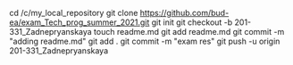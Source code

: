cd /c/my_local_repository
git clone https://github.com/bud-ea/exam_Tech_prog_summer_2021.git
git init
git checkout -b 201-331_Zadnepryanskaya
touch readme.md
git add readme.md
git commit -m "adding readme.md"
git add .
git commit -m "exam res"
git push -u origin 201-331_Zadnepryanskaya     
 
